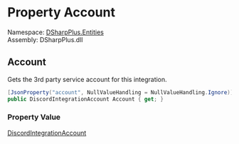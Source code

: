 # Property Account

Namespace: [DSharpPlus.Entities](DSharpPlus.Entities.md)  
Assembly: DSharpPlus.dll

## <a id="DSharpPlus_Entities_DiscordIntegration_Account"></a>Account

Gets the 3rd party service account for this integration.

```csharp
[JsonProperty("account", NullValueHandling = NullValueHandling.Ignore)]
public DiscordIntegrationAccount Account { get; }
```

### Property Value

[DiscordIntegrationAccount](DSharpPlus.Entities.DiscordIntegrationAccount.md)

